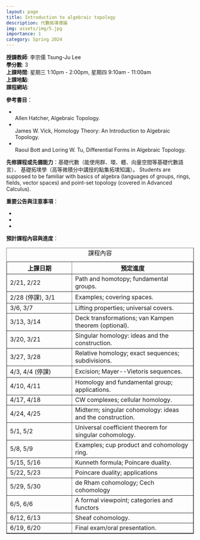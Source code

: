 ```yaml
---
layout: page
title: Introduction to algebraic topology 
description: 代數拓墣導論
img: assets/img/5.jpg
importance: 1
category: Spring 2024
---
```


<p><b>授課教師</b>: 李宗儒 Tsung-Ju Lee
<br><b>學分數</b>: 3
<br><b>上課時間</b>: 星期三 1:10pm - 2:00pm, 星期四 9:10am - 11:00am
<br><b>上課地點</b>: 
<br><b>課程網站</b>: 
<p><b>參考書目</b>：
<ul>
<li></li> Allen Hatcher, Algebraic Topology.
<li></li> James W. Vick, Homology Theory: An Introduction to Algebraic Topology.
<li></li> Raoul Bott and Loring W. Tu, Differential Forms in Algebraic Topology.
</ul>

<p><b>先修課程或先備能力</b>：基礎代數（能使用群、環、體、向量空間等基礎代數語言）、
  基礎拓墣學（高等微積分中講授的點集拓墣知識）。
Students are supposed to be familiar with basics of algebra (languages of groups, rings, fields, vector spaces) and
point-set topology (covered in Advanced Calculus). 
</p>

<p><b>重要公告與注意事項</b>：
<ul>
<li></li>
<li></li>
<li></li>
</ul>
</p>

<p><b>預計課程內容與進度</b>：
<table border="1">
  <caption style="caption-side:top"><center>課程內容</center></caption>
  <tr>
    <th style="width:35%"> 上課日期 </th>
    <th style="width:65%"><center> 預定進度 </center></th>
  </tr>
  <tr>
    <td>2/21, 2/22</td> 
    <td>Path and homotopy; fundamental groups.</td>
  </tr> 
  <tr>
    <td> 2/28 (停課), 3/1</td>
    <td>Examples; covering spaces.</td>
  </tr>
  <tr>
    <td> 3/6, 3/7</td>
    <td>Lifting properties; universal covers.</td>
  </tr>
  <tr>
    <td> 3/13, 3/14</td>
    <td>Deck transformations; van Kampen theorem (optional).</td>
  </tr>
  <tr>
    <td> 3/20, 3/21</td>
    <td>Singular homology: ideas and the construction.</td>
  </tr>
  <tr>
    <td> 3/27, 3/28</td>
    <td>Relative homology; exact sequences; subdivisions.</td>
  </tr>
  <tr>
    <td> 4/3, 4/4 (停課)</td>
    <td>Excision; Mayer--Vietoris sequences.</td>
  </tr>
  <tr>
    <td> 4/10, 4/11 </td>
    <td>Homology and fundamental group; applications.</td>
  </tr>
  <tr>
    <td> 4/17, 4/18 </td>
    <td>CW complexes; cellular homology.</td>
  </tr>
  <tr>
    <td> 4/24, 4/25 </td>
    <td>Midterm; singular cohomology: ideas and the construction.</td>
  </tr>
  <tr>
    <td> 5/1, 5/2 </td>
    <td>Universal coefficient theorem for singular cohomology.</td>
  </tr>
  <tr>
    <td> 5/8, 5/9 </td>
    <td>Examples; cup product and cohomology ring.</td>
  </tr>
  <tr>
    <td> 5/15, 5/16 </td>
    <td>Kunneth formula; Poincare duality.</td>
  </tr>
  <tr>
    <td> 5/22, 5/23 </td>
    <td>Poincare duality; applications</td>
  </tr>
  <tr>
    <td> 5/29, 5/30 </td>
    <td>de Rham cohomology; Cech cohomology</td>
  </tr>
  <tr>
    <td> 6/5, 6/6 </td>
    <td>A formal viewpoint; categories and functors</td>
  </tr>
  <tr>
    <td> 6/12, 6/13 </td>
    <td>Sheaf cohomology.</td>
  </tr>
  <tr>
    <td> 6/19, 6/20 </td>
    <td>Final exam/oral presentation.</td>
  </tr>

</table>
</p>


<p>
<br>
</p>

